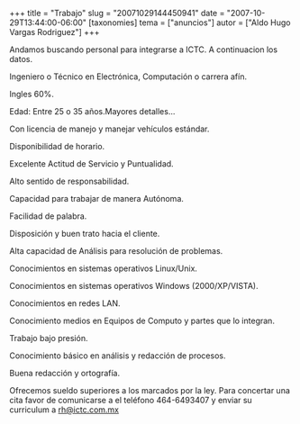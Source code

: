 +++
title = "Trabajo"
slug = "20071029144450941"
date = "2007-10-29T13:44:00-06:00"
[taxonomies]
tema = ["anuncios"]
autor = ["Aldo Hugo Vargas Rodriguez"]
+++

Andamos buscando personal para integrarse a ICTC. A continuacion los
datos.

Ingeniero o Técnico en Electrónica, Computación o carrera afín.

Ingles 60%.

Edad: Entre 25 o 35 años.Mayores detalles...

<!-- more -->
Con licencia de manejo y manejar vehículos estándar.

Disponibilidad de horario.

Excelente Actitud de Servicio y Puntualidad.

Alto sentido de responsabilidad.

Capacidad para trabajar de manera Autónoma.

Facilidad de palabra.

Disposición y buen trato hacia el cliente.

Alta capacidad de Análisis para resolución de problemas.

Conocimientos en sistemas operativos Linux/Unix.

Conocimientos en sistemas operativos Windows (2000/XP/VISTA).

Conocimientos en redes LAN.

Conocimiento medios en Equipos de Computo y partes que lo integran.

Trabajo bajo presión.

Conocimiento básico en análisis y redacción de procesos.

Buena redacción y ortografía.

Ofrecemos sueldo superiores a los marcados por la ley.
Para concertar una cita favor de comunicarse a el teléfono 464-6493407 y
enviar su curriculum a rh@ictc.com.mx

